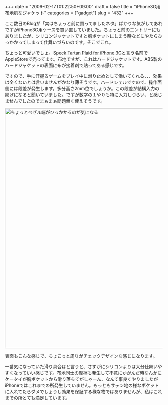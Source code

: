 +++
date = "2009-02-17T01:22:50+09:00"
draft = false
title = "iPhone3G用布地肌なジャケット"
categories = ["gadget"]
slug = "432"
+++

ここ数日のBlogが「実はちょっと前に買ってましたネタ」ばかりな気がしてあれですがiPhone3G用ケースを買い直していました。ちょっと前のエントリーにもありましたが、シリコンジャケットですと胸ポケットにしまう時などにやたらひっかかってしまって仕舞いづらいのです。そこでこれ。

ちょっと可愛いでしょ。<a href="http://ck.jp.ap.valuecommerce.com/servlet/referral?sid=2538519&amp;pid=877879746&amp;vc_url=http%3a%2f%2fstore%2eapple%2ecom%2f0120-APPLE-1%2fWebObjects%2fjapanstore%3faosid%3dp215%26productLearnMore%3dTU086ZM%2fA%26cid%3dAOS-JP-AFFC-PRODUCT" target="_blank"><img src="http://ad.jp.ap.valuecommerce.com/servlet/gifbanner?sid=2538519&amp;pid=877879746" border="0" height="1" width="1" />Speck Tartan Plaid for iPhone 3G</a>と言う名前でAppleStoreで売ってます。布地ですが、これはハードジャケットです。ABS製のハードジャケットの表面に布が接着剤で貼ってある感じです。

ですので、手に汗握るゲームをプレイ中に滑り止めとして働いてくれる、、、効果は全くないとは言いませんがかなり薄そうです。ハードシェルですので、操作面側には段差が発生します。多分高さ2mm位でしょうか。この段差が結構入力の妨げになると聞いていました。ですが数字の１や０も特に入力しづらい、と感じませんでしたのでまぁまぁ問題無く使えそうです。

<a href="/images/2009/02/3237680914_582167b2fb_o-1.jpg"><img src="/images/2009/02/3237680914_582167b2fb_o-1024x768.jpg" alt="ちょっとベゼル端がひっかかるのが気になる" width="1024" height="768" class="aligncenter size-large wp-image-2476" /></a>

表面もこんな感じで、ちょこっと周りがチェックデザインな感じになります。

一番気になっていた滑り具合はと言うと、さすがにシリコンよりは大分仕舞いやすくなっていい感じです。布地同士の摩擦も発生して不意にかがんだ時なんかにケータイが胸ポケットから滑り落ちてがしゃーん、なんて事良くやりましたがiPhoneではこれまでの所発生していません。もっともサテン地の様なポケットに入れてたらダメでしょうし効果を保証する様な物ではありませんが、私はこれまでの所とても満足しています。
